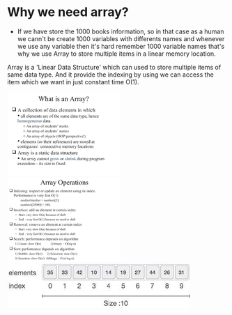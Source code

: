 # Why we need array?
 - If we have store the 1000 books information, so in that case as a human  we cann't be create 1000 variables with differents names and whenever we use any variable
    then it's hard remember 1000 variable names that's why we use Array to store multiple items in a linear memory location.
    
Array is a 'Linear Data Structure' which can used to store multiple items of same data type.
And it provide the indexing by using we can access the item which we want in just constant time  O(1).



![demo1](https://github.com/manishhedau/Data-Structure-Algorithm/blob/main/1.%20Array/Array_1.png)
![demo2](https://github.com/manishhedau/Data-Structure-Algorithm/blob/main/1.%20Array/Array_2.png)
![demo3](https://github.com/manishhedau/Data-Structure-Algorithm/blob/main/1.%20Array/Array_3.jpg)

